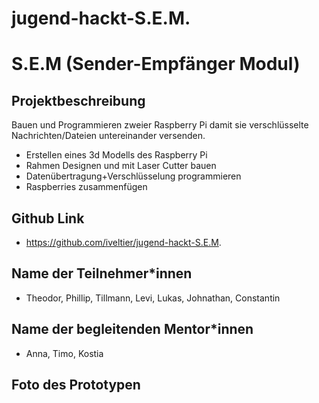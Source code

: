 # jugend-hackt-S.E.M.
# S.E.M (Sender-Empfänger Modul)

## Projektbeschreibung
Bauen und Programmieren zweier Raspberry Pi damit sie verschlüsselte Nachrichten/Dateien untereinander versenden.
* Erstellen eines 3d Modells des Raspberry Pi 
* Rahmen Designen und mit Laser Cutter bauen
* Datenübertragung+Verschlüsselung programmieren
* Raspberries zusammenfügen

## Github Link

* https://github.com/iveltier/jugend-hackt-S.E.M.

## Name der Teilnehmer\*innen

* Theodor, Phillip, Tillmann, Levi, Lukas, Johnathan, Constantin

## Name der begleitenden Mentor\*innen

* Anna, Timo, Kostia

## Foto des Prototypen


